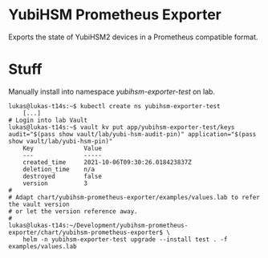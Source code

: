 # YubiHSM Prometheus Exporter

Exports the state of YubiHSM2 devices in a Prometheus compatible format.

# Stuff

Manually install into namespace *yubihsm-exporter-test* on lab.

```
lukas@lukas-t14s:~$ kubectl create ns yubihsm-exporter-test
    [...]
# Login into lab Vault
lukas@lukas-t14s:~$ vault kv put app/yubihsm-exporter-test/keys audit="$(pass show vault/lab/yubi-hsm-audit-pin)" application="$(pass show vault/lab/yubi-hsm-pin)"
    Key              Value
    ---              -----
    created_time     2021-10-06T09:30:26.018423837Z
    deletion_time    n/a
    destroyed        false
    version          3
#
# Adapt chart/yubihsm-prometheus-exporter/examples/values.lab to refer the vault version
# or let the version reference away.
#
lukas@lukas-t14s:~/Development/yubihsm-prometheus-exporter/chart/yubihsm-prometheus-exporter$ \
    helm -n yubihsm-exporter-test upgrade --install test . -f examples/values.lab 
```
